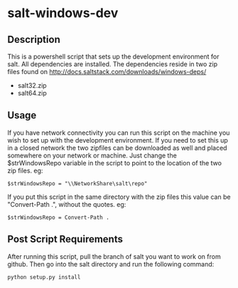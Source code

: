 # salt-windows-dev 

## Description
This is a powershell script that sets up the development environment for salt.
All dependencies are installed.
The dependencies reside in two zip files found on http://docs.saltstack.com/downloads/windows-deps/
- salt32.zip
- salt64.zip

## Usage
If you have network connectivity you can run this script on the machine you wish to set up with the development environment. If you need to set this up in a closed network the two zipfiles can be downloaded as well and placed somewhere on your network or machine. Just change the $strWindowsRepo variable in the script to point to the location of the two zip files. eg:
```
$strWindowsRepo = "\\NetworkShare\salt\repo"
```
If you put this script in the same directory with the zip files this value can be "Convert-Path .", without the quotes. eg:
```
$strWindowsRepo = Convert-Path .
```
## Post Script Requirements
After running this script, pull the branch of salt you want to work on from github. Then go into the salt directory and run the following command:
```
python setup.py install
```
